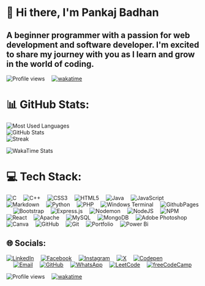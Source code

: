 # 👋 Hi there, I'm Pankaj Badhan
## A beginner programmer with a passion for web development and software developer. I'm excited to share my journey with you as I learn and grow in the world of coding.

![Profile views](https://komarev.com/ghpvc/?username=kingbadhan&color=blue)&emsp;
[![wakatime](https://wakatime.com/badge/user/2a81f74a-671e-4205-af47-61231d181373.svg)](https://wakatime.com/@2a81f74a-671e-4205-af47-61231d181373)

# 📊 GitHub Stats:
![Most Used Languages](https://github-readme-stats.vercel.app/api/top-langs/?username=kingbadhan&theme=dark&hide_border=true&include_all_commits=true&count_private=true&layout=compact)<br/>
![GitHub Stats](https://github-readme-stats.vercel.app/api?username=kingbadhan&theme=dark&hide_border=true&include_all_commits=true&count_private=true)<br/>
![Streak](https://github-readme-streak-stats.herokuapp.com/?user=kingbadhan&theme=dark&hide_border=true)<br/>

![WakaTime Stats](https://github-readme-stats.vercel.app/api/wakatime?username=king_badhan&theme=dark&hide_border=true)

# 💻 Tech Stack:
![C](https://img.shields.io/badge/c-%2300599C.svg?style=plastic&logo=c&logoColor=white)&emsp;
![C++](https://img.shields.io/badge/c++-%2300599C.svg?style=plastic&logo=c%2B%2B&logoColor=white)&emsp;
![CSS3](https://img.shields.io/badge/css3-%231572B6.svg?style=plastic&logo=css3&logoColor=white)&emsp;
![HTML5](https://img.shields.io/badge/html5-%23E34F26.svg?style=plastic&logo=html5&logoColor=white)&emsp;
![Java](https://img.shields.io/badge/java-%23ED8B00.svg?style=plastic&logo=openjdk&logoColor=white)&emsp;
![JavaScript](https://img.shields.io/badge/javascript-%23323330.svg?style=plastic&logo=javascript&logoColor=%23F7DF1E)&emsp;
![Markdown](https://img.shields.io/badge/markdown-%23000000.svg?style=plastic&logo=markdown&logoColor=white)&emsp;
![Python](https://img.shields.io/badge/python-3670A0?style=plastic&logo=python&logoColor=ffdd54)&emsp;
![PHP](https://img.shields.io/badge/php-%23777BB4.svg?style=plastic&logo=php&logoColor=white)&emsp;
![Windows Terminal](https://img.shields.io/badge/Windows%20Terminal-%234D4D4D.svg?style=plastic&logo=windows-terminal&logoColor=white)&emsp;
![GithubPages](https://img.shields.io/badge/github%20pages-121013?style=plastic&logo=github&logoColor=white)&emsp;
![Bootstrap](https://img.shields.io/badge/bootstrap-%238511FA.svg?style=plastic&logo=bootstrap&logoColor=white)&emsp;
![Express.js](https://img.shields.io/badge/express.js-%23404d59.svg?style=plastic&logo=express&logoColor=%2361DAFB)&emsp;
![Nodemon](https://img.shields.io/badge/NODEMON-%23323330.svg?style=plastic&logo=nodemon&logoColor=%BBDEAD)&emsp;
![NodeJS](https://img.shields.io/badge/node.js-6DA55F?style=plastic&logo=node.js&logoColor=white)&emsp;
![NPM](https://img.shields.io/badge/NPM-%23CB3837.svg?style=plastic&logo=npm&logoColor=white)&emsp;
![React](https://img.shields.io/badge/react-%2320232a.svg?style=plastic&logo=react&logoColor=%2361DAFB)&emsp;
![Apache](https://img.shields.io/badge/apache-%23D42029.svg?style=plastic&logo=apache&logoColor=white)&emsp;
![MySQL](https://img.shields.io/badge/mysql-4479A1.svg?style=plastic&logo=mysql&logoColor=white)&emsp;
![MongoDB](https://img.shields.io/badge/MongoDB-%234ea94b.svg?style=plastic&logo=mongodb&logoColor=white)&emsp;
![Adobe Photoshop](https://img.shields.io/badge/adobe%20photoshop-%2331A8FF.svg?style=plastic&logo=adobe%20photoshop&logoColor=white)&emsp;
![Canva](https://img.shields.io/badge/Canva-%2300C4CC.svg?style=plastic&logo=Canva&logoColor=white)&emsp;
![GitHub](https://img.shields.io/badge/github-%23121011.svg?style=plastic&logo=github&logoColor=white)&emsp;
![Git](https://img.shields.io/badge/git-%23F05033.svg?style=plastic&logo=git&logoColor=white)&emsp;
![Portfolio](https://img.shields.io/badge/Portfolio-%23000000.svg?style=plastic&logo=firefox&logoColor=#FF7139)&emsp;
![Power Bi](https://img.shields.io/badge/power_bi-F2C811?style=plastic&logo=powerbi&logoColor=black)

## 🌐 Socials:
[![LinkedIn](https://img.shields.io/badge/LinkedIn-%230077B5.svg?logo=linkedin&logoColor=white)](https://linkedin.com/in/kingbadhan)&emsp;
[![Facebook](https://img.shields.io/badge/Facebook-%231877F2.svg?logo=Facebook&logoColor=white)](https://facebook.com/kingbadhang)&emsp;
[![Instagram](https://img.shields.io/badge/Instagram-%23E4405F.svg?logo=Instagram&logoColor=white)](https://instagram.com/king_badhan)&emsp;
[![X](https://img.shields.io/badge/X-black.svg?logo=X&logoColor=white)](https://x.com/king_badhan)&emsp;
[![Codepen](https://img.shields.io/badge/Codepen-000000?style=for-the-badge&logo=codepen&logoColor=white)](https://codepen.io/kingbadhan) <br/>&emsp;
[![Email](https://img.shields.io/badge/Email-%23D14836.svg?logo=gmail&logoColor=white)](mailto:pankaj4utanda@gmail.com )&emsp;
[![GitHub](https://img.shields.io/badge/GitHub-%23121011.svg?logo=github&logoColor=white)](https://github.com/kingbadhan)&emsp;
[![WhatsApp](https://img.shields.io/badge/WhatsApp-%2325D366.svg?logo=whatsapp&logoColor=white)](https://wa.me/7837618700)&emsp;
[![LeetCode](https://img.shields.io/badge/LeetCode-%23FFA07A.svg?logo=leetcode&logoColor=white)](https://leetcode.com/king_badhan)&emsp;
[![freeCodeCamp](https://img.shields.io/badge/freeCodeCamp-%23123.svg?logo=freecodecamp&logoColor=white)](https://www.freecodecamp.org/king_badhan)&emsp;

![Profile views](https://komarev.com/ghpvc/?username=kingbadhan&color=blue)&emsp;
[![wakatime](https://wakatime.com/badge/user/2a81f74a-671e-4205-af47-61231d181373.svg)](https://wakatime.com/@2a81f74a-671e-4205-af47-61231d181373)